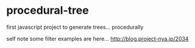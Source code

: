 # procedural-tree
first javascript project to generate trees... procedurally

self note
some filter examples are here...
http://blog.project-nya.jp/2034
